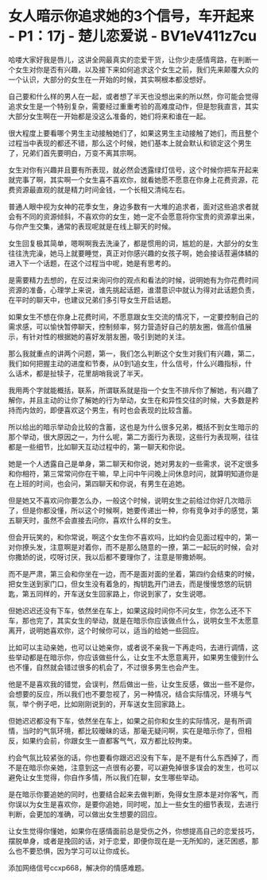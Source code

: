 # 女人暗示你追求她的3个信号，车开起来 - P1：17j - 楚儿恋爱说 - BV1eV411z7cu

哈喽大家好我是唇儿，这讲全网最真实的恋爱干货，让你少走感情弯路，在判断一个女生对你是否有兴趣，以及接下来如何追求这个女生之前，我们先来颠覆大众的一个认识，大部分的女生在一开始的时候，其实啊根本都没想好。

自己要和什么样的男人在一起，或者想了半天也没想出来的所以然，你可能会觉得追求女生是一个特别复杂，需要经过重重考验的高难度动作，但是恕我直言，其实大部分女生啊在一开始都是没这么准备的，她们将来和谁在一起。

很大程度上要看哪个男生主动接触她们了，如果这男生主动接触了她们，而且整个过程当中表现的都还不错，那么这个时候，她们基本上就会默认和锁定这个男生了，兄弟们首先要明白，万变不离其宗啊。

女生对你有兴趣并且要有所表现，就必然会透露绿灯信号，这个时候你把车开起来就完事了啊，其实啊一个女生喜不喜欢你，就看她愿不愿意在你身上花费资源，花费资源最直观的就是精力时间金钱，一个长相又清纯左右。

普通人眼中视为女神的花季女生，身边多数有一大堆的追求者，面对这些追求者就会有不同的资源倾斜，不喜欢你的女生，她一定不会愿意将你宝贵的资源拿出来，与你产生交集，通常的表现呢就是在线上聊天的时候。

女生回复极其简单，嗯啊啊我去洗澡了，都是惯用的词，尴尬的是，大部分的女生往往洗完澡，她马上就要睡觉，真正对你感兴趣的女孩子啊，她会接话茬遍体鳞的进入下一个话题，在这个过程当中呢，她是有思考的。

是需要精力去想的，在反过来询问你的观点和看法的时候，说明她有为你花费时间资源的准备，心理学上来说，谁先挑起话题，谁潜意识中就认为得对此话题负责，在平时的聊天中，也建议兄弟们多引导女生开启话题。

如果女生不想在你身上花费时间，不愿意跟女生交流的情况下，一定要控制自己的需求感，可以愉快暂停聊天，控制频率，努力营造好自己的朋友圈，做高价值展示，有针对性的根据她的喜好发朋友圈，吸引到她的关注。

那么我就重点的讲两个问题，第一，我们怎么判断这个女生对我们有兴趣，第二，我们如何把握主动的进度和节奏，从0到1追女生，什么信号，什么兴趣指标，什么话术，都是扯犊子，花里胡哨我说了半天。

我用两个字就能概括，联系，所谓联系就是指一个女生不排斥你了解她，有兴趣了解你，并且主动的让你了解她的行为举动，女生在和异性交往的时候，大多数是矜持而内敛的，即便喜欢这个男生，有时也会表现的比较含蓄。

所以给出的暗示举动会比较的含蓄，这也是为什么很多兄弟，概括不到女生暗示的那个举动，很大原因之一，为什么呢，第二方面行为表现，这些行为表现啊，往往都是一些细节，比如聊天互动过程中的，第一聊天和你说。

她是一个人透露自己是单身，第二聊天和你说，她对男友的一些需求，说不定很多和你相符，第三常常问你在干嘛，早上问中午问晚上问休息时问，就算明知道你是在上班的时间，也会问，第四聊天和你说，有男生在追她。

但是她又不喜欢问你要怎么办，一般这个时候，说明女生之前给过你好几次暗示了，但是你都没懂，所以这个时候啊，她要传递出一种，你有竞争对手的感觉，第五聊天时，虽然不会直接去问你，喜欢什么样的女生。

但会开玩笑的，和你常说，啊这个女生你不喜欢吗，比如约会见面过程中的，第一对你撩头发，注意啊是对着你，而不是那么随意的一撩，第二一起玩的时候，会对你撒娇的说，哎呀讨厌，我以后都不要理你了，注意是带撒娇啊。

而不是严肃，第三会和你坐在一边，而不是面对面的坐着，第四约会结束的时候，把女生送到家门口，但女生没有着急的，掏钥匙开门进去，而是慢慢悠悠的玩钥匙，第五同样的，开车送女生回家路上，你说到家了，女生说嗯。

但她迟迟还没有下车，依然坐在车上，如果这段时间你不问女生，你怎么还不下车，那也完了，其实女生的举动，就是在暗示你应该做点什么，说明女生不太愿意离开，说明她喜欢你，这个时候你可以，适当的给她一些回应。

比如可以主动亲她，也可以让她亲你，或者说不亲我一下再走吗，去进行调情，这些举动都是在暗示你，你应该做些什么，让女生不太愿意离开，如果男生傻到什么也不懂，自然就会错过很多的机会了，不过很多男生也会产生。

他是不是喜欢我的错觉，会误判，然后做出一些，让女生反感，做出一些不是你，会想要的反应，所以我们也不要忽视了，另一种情况，结合实际情况，环境与气氛，举个例子吧，比如刚刚说到的，开车送女生回家路上。

但她迟迟都没有下车，依然坐在车上，如果之前你和女生的实际情况，是有所调情，当时的气氛环境，都比较暧昧的话，那毫无疑问啊，实在是暗示你了，但相反，如果约会前，你跟女生一直都客气气，双方都比较拘束。

约会气氛比较紧张的话，你也要看你跟迟迟没有下车，是不是有什么东西掉了，而不是在暗示你亲她，注意到这一点很有必要，可以避免掉很多误会的发生，也可以避免让女生觉得，你自作多情，所以我们在聊，女生哪些举动。

是在暗示你要追她的同时，也要结合起来去做判断，免得女生原本是对你客气，而你误以为女生是喜欢你，是要你追她，同时呢，加上一些女生的细节表现，去进行判断，会更加的准确，可以做出女生想要的回应。

让女生觉得你懂她，如果你在感情面前总是受伤之外，你想提高自己的恋爱技巧，摆脱单身，或者是挽回的话，对于恋爱，即便你现在是一无所知的，迷茫困惑，那么也不要恐惧，因为学习可以让你成长。

添加网络信号ccxp668，解决你的情感难题。